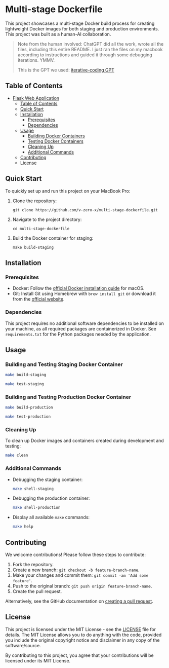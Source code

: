 # Multi-stage Dockerfile

This project showcases a multi-stage Docker build process for creating lightweight Docker images for both staging and production environments. This project was built as a human-AI collaboration.

> Note from the human involved: ChatGPT did all the work, wrote all the files, including this entire README. I just ran the files on my macbook according to instructions and guided it through some debugging iterations. YMMV.
> 
> This is the GPT we used: [iterative-coding GPT](https://chat.openai.com/g/g-ZfQ1k76Cv-iterative-coding)


## Table of Contents

- [Flask Web Application](#flask-web-application)
  - [Table of Contents](#table-of-contents)
  - [Quick Start](#quick-start)
  - [Installation](#installation)
    - [Prerequisites](#prerequisites)
    - [Dependencies](#dependencies)
  - [Usage](#usage)
    - [Building Docker Containers](#building-docker-containers)
    - [Testing Docker Containers](#testing-docker-containers)
    - [Cleaning Up](#cleaning-up)
    - [Additional Commands](#additional-commands)
  - [Contributing](#contributing)
  - [License](#license)

## Quick Start

To quickly set up and run this project on your MacBook Pro:

1. Clone the repository:
   ```
   git clone https://github.com/v-zero-x/multi-stage-dockerfile.git
   ```
2. Navigate to the project directory:
   ```
   cd multi-stage-dockerfile
   ```
3. Build the Docker container for staging:
   ```
   make build-staging
   ```

## Installation

### Prerequisites

- Docker: Follow the [official Docker installation guide](https://docs.docker.com/docker-for-mac/install/) for macOS.
- Git: Install Git using Homebrew with `brew install git` or download it from the [official website](https://git-scm.com/download/mac).

### Dependencies

This project requires no additional software dependencies to be installed on your machine, as all required packages are containerized in Docker. See `requirements.txt` for the Python packages needed by the application.

## Usage

### Building and Testing Staging Docker Container

  ```bash
  make build-staging
  ```

  ```bash
  make test-staging
  ```

### Building and Testing Production Docker Container

  ```bash
  make build-production
  ```

  ```bash
  make test-production
  ```

### Cleaning Up

To clean up Docker images and containers created during development and testing:
```bash
make clean
```

### Additional Commands

- Debugging the staging container:
  ```bash
  make shell-staging
  ```
- Debugging the production container:
  ```bash
  make shell-production
  ```
- Display all available `make` commands:
  ```bash
  make help
  ```

## Contributing

We welcome contributions! Please follow these steps to contribute:

1. Fork the repository.
2. Create a new branch: `git checkout -b feature-branch-name`.
3. Make your changes and commit them: `git commit -am 'Add some feature'`.
4. Push to the original branch: `git push origin feature-branch-name`.
5. Create the pull request.

Alternatively, see the GitHub documentation on [creating a pull request](https://help.github.com/articles/creating-a-pull-request/).

## License

This project is licensed under the MIT License - see the [LICENSE](LICENSE) file for details. The MIT License allows you to do anything with the code, provided you include the original copyright notice and disclaimer in any copy of the software/source.

By contributing to this project, you agree that your contributions will be licensed under its MIT License.
